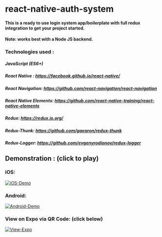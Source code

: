 # react-native-auth-system

#### This is a ready to use login system app/boilerplate with full redux integration to get your project started.

#### Note: works best with a Node JS backend.

### Technologies used : 

##### JavaScript (ES6+)
##### React Native : https://facebook.github.io/react-native/
##### React Navigation: https://github.com/react-navigation/react-navigation
##### React Native Elements: https://github.com/react-native-training/react-native-elements
##### Redux: https://redux.js.org/
##### Redux-Thunk: https://github.com/gaearon/redux-thunk
##### Redux-Logger: https://github.com/evgenyrodionov/redux-logger

## Demonstration : (click to play)

### iOS:
[![iOS-Demo](https://media.giphy.com/media/3mJwqv7HgGStgd3WfS/giphy.gif)](RedirectURL "iOS-Demo")

### Android:
[![Android-Demo](https://media.giphy.com/media/pcKkoKaguHwbtsIqC5/giphy.gif)](RedirectURL "Android-Demo")
 
### View on Expo via QR Code: (click below)

[![View-Expo](https://cdn-images-1.medium.com/max/1920/1*EKXYhntirnqHjXdTGmLXyw.png)](https://expo.io/@karanpratapsingh/the-react-native-auth-system "View-Expo") 

